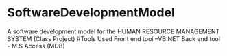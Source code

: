 # SoftwareDevelopmentModel
A software development model for the HUMAN RESOURCE MANAGEMENT SYSTEM (Class Project)
#Tools Used
Front end tool –VB.NET
Back  end tool  - M.S Access (MDB)

